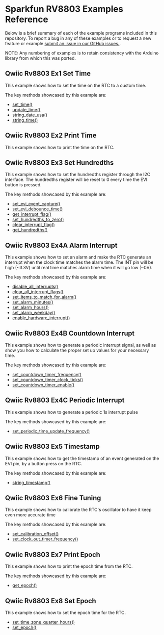 # Sparkfun RV8803 Examples Reference
Below is a brief summary of each of the example programs included in this repository. To report a bug in any of these examples or to request a new feature or example [submit an issue in our GitHub issues.](https://github.com/sparkfun/qwiic_rv8803_py/issues). 

NOTE: Any numbering of examples is to retain consistency with the Arduino library from which this was ported. 

## Qwiic Rv8803 Ex1 Set Time
This example shows how to set the time on the RTC to a custom time.

The key methods showcased by this example are: 
- [set_time()](https://docs.sparkfun.com/qwiic_rv-8803_py/classqwiic__rv8803_1_1_qwiic_r_v8803.html#a8a90178f4d99406a43ab31c30196acfb)
- [update_time()](https://docs.sparkfun.com/qwiic_rv-8803_py/classqwiic__rv8803_1_1_qwiic_r_v8803.html#a1b71285144f74069382eb4227ec31a92)
- [string_date_usa()](https://docs.sparkfun.com/qwiic_rv-8803_py/classqwiic__rv8803_1_1_qwiic_r_v8803.html#a1a8167a26358490f19e7c0f2745aa979)
- [string_time()](https://docs.sparkfun.com/qwiic_rv-8803_py/classqwiic__rv8803_1_1_qwiic_r_v8803.html#a1a8167a26358490f19e7c0f2745aa979)

## Qwiic Rv8803 Ex2 Print Time
This example shows how to print the time on the RTC.

## Qwiic Rv8803 Ex3 Set Hundredths
This example shows how to set the hundredths register through the I2C interface.
 The hundredths register will be reset to 0 every time the EVI button is pressed.

The key methods showcased by this example are: 
- [set_evi_event_capture()](https://docs.sparkfun.com/qwiic_rv-8803_py/classqwiic__rv8803_1_1_qwiic_r_v8803.html#a71cf4e9b491541fc4768349c27841f7d)
- [set_evi_debounce_time()](https://docs.sparkfun.com/qwiic_rv-8803_py/classqwiic__rv8803_1_1_qwiic_r_v8803.html#a86866190ba6a9e3d18a89eaad1529c01)
- [get_interrupt_flag()](https://docs.sparkfun.com/qwiic_rv-8803_py/classqwiic__rv8803_1_1_qwiic_r_v8803.html#ae392f371da2c8cc319a3cb1badf4d463)
- [set_hundredths_to_zero()](https://docs.sparkfun.com/qwiic_rv-8803_py/classqwiic__rv8803_1_1_qwiic_r_v8803.html#aecea8d2698633ea1e4908277843db937)
- [clear_interrupt_flag()](https://docs.sparkfun.com/qwiic_rv-8803_py/classqwiic__rv8803_1_1_qwiic_r_v8803.html#a3d07d63054893ddda246522f0499a3a2)
- [get_hundredths()](https://docs.sparkfun.com/qwiic_rv-8803_py/classqwiic__rv8803_1_1_qwiic_r_v8803.html#aba051f248b830ea3d70f4d007b560be7)

## Qwiic Rv8803 Ex4A Alarm Interrupt
This example shows how to set an alarm and make the RTC generate an interrupt when the clock time matches the alarm time.
 The INT pin will be high (~3.3V) until real time matches alarm time when it will go low (~0V).

The key methods showcased by this example are: 
- [disable_all_interrupts()](https://docs.sparkfun.com/qwiic_rv-8803_py/classqwiic__rv8803_1_1_qwiic_r_v8803.html#a71b2cb30eae38f6726d6ab44f839a526)
- [clear_all_interrupt_flags()](https://docs.sparkfun.com/qwiic_rv-8803_py/classqwiic__rv8803_1_1_qwiic_r_v8803.html#aeeec8216ba4e6d5448cee464b30d843d)
- [set_items_to_match_for_alarm()](https://docs.sparkfun.com/qwiic_rv-8803_py/classqwiic__rv8803_1_1_qwiic_r_v8803.html#a5e395ae49076eaf4d93de90f6e9f6356)
- [set_alarm_minutes()](https://docs.sparkfun.com/qwiic_rv-8803_py/classqwiic__rv8803_1_1_qwiic_r_v8803.html#a1b25b746111d409976070c2c06d22108)
- [set_alarm_hours()](https://docs.sparkfun.com/qwiic_rv-8803_py/classqwiic__rv8803_1_1_qwiic_r_v8803.html#a818b13e1b091bfdb1cc877160fddc405)
- [set_alarm_weekday()](https://docs.sparkfun.com/qwiic_rv-8803_py/classqwiic__rv8803_1_1_qwiic_r_v8803.html#a3f1ee8e7e204caa4699dcfcc5c935d38)
- [enable_hardware_interrupt()](https://docs.sparkfun.com/qwiic_rv-8803_py/classqwiic__rv8803_1_1_qwiic_r_v8803.html#a4d12980c89fece83258b5c42d4f36391)

## Qwiic Rv8803 Ex4B Countdown Interrupt
This example shows how to generate a periodic interrupt signal, 
 as well as show you how to calculate the proper set up values for your necessary time.

The key methods showcased by this example are: 
- [set_countdown_timer_frequency()](https://docs.sparkfun.com/qwiic_rv-8803_py/classqwiic__rv8803_1_1_qwiic_r_v8803.html#a825f5a892174dd9e5deb65ef3754b150)
- [set_countdown_timer_clock_ticks()](https://docs.sparkfun.com/qwiic_rv-8803_py/classqwiic__rv8803_1_1_qwiic_r_v8803.html#ad91191351105a98a120de818de44fd70)
- [set_countdown_timer_enable()](https://docs.sparkfun.com/qwiic_rv-8803_py/classqwiic__rv8803_1_1_qwiic_r_v8803.html#aa1c25f15930731273a06da3ddd1faac1)

## Qwiic Rv8803 Ex4C Periodic Interrupt
This example shows how to generate a periodic 1s interrupt pulse

The key methods showcased by this example are: 
- [set_periodic_time_update_frequency()](https://docs.sparkfun.com/qwiic_rv-8803_py/classqwiic__rv8803_1_1_qwiic_r_v8803.html#a974b76899aeb21a4a6ebd78d59df006c)

## Qwiic Rv8803 Ex5 Timestamp
This example shows how to get the timestamp of an event generated on the EVI pin, by a button press on the RTC.

The key methods showcased by this example are: 
- [string_timestamp()](https://docs.sparkfun.com/qwiic_rv-8803_py/classqwiic__rv8803_1_1_qwiic_r_v8803.html#a8a6a0115b6979b126da3a0fe2c5d5d1f)


## Qwiic Rv8803 Ex6 Fine Tuning
This example shows how to calibrate the RTC's oscillator to have it keep even more accurate time

The key methods showcased by this example are: 
- [set_calibration_offset()](https://docs.sparkfun.com/qwiic_rv-8803_py/classqwiic__rv8803_1_1_qwiic_r_v8803.html#a79e8c692c9786d08e247a839bfaef8c0)
- [set_clock_out_timer_frequency()](https://docs.sparkfun.com/qwiic_rv-8803_py/classqwiic__rv8803_1_1_qwiic_r_v8803.html#aa39d189631478b5ec95366dbb72177a2)

## Qwiic Rv8803 Ex7 Print Epoch
This example shows how to print the epoch time from the RTC.

The key methods showcased by this example are: 
- [get_epoch()](https://docs.sparkfun.com/qwiic_rv-8803_py/classqwiic__rv8803_1_1_qwiic_r_v8803.html#ac883dd3e0f56e3c8ea62dd26440fffcc)

## Qwiic Rv8803 Ex8 Set Epoch
This example shows how to set the epoch time for the RTC.
- [set_time_zone_quarter_hours()](https://docs.sparkfun.com/qwiic_rv-8803_py/classqwiic__rv8803_1_1_qwiic_r_v8803.html#a662cdc9ff0facd485cfe60a6987523e6)
- [set_epoch()](https://docs.sparkfun.com/qwiic_rv-8803_py/classqwiic__rv8803_1_1_qwiic_r_v8803.html#a5409283be629acb71e5e13dc3b04f75c)
